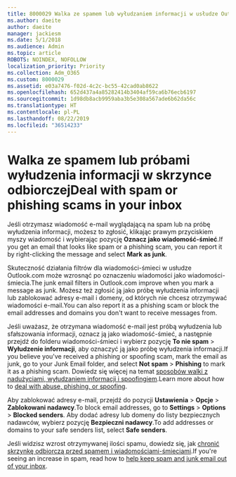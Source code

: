 ```yaml
---
title: 8000029 Walka ze spamem lub wyłudzaniem informacji w usłudze Outlook.com
ms.author: daeite
author: daeite
manager: jackiesm
ms.date: 5/1/2018
ms.audience: Admin
ms.topic: article
ROBOTS: NOINDEX, NOFOLLOW
localization_priority: Priority
ms.collection: Adm_O365
ms.custom: 8000029
ms.assetid: e03a7476-f02d-4c2c-bc55-42cad0ab8622
ms.openlocfilehash: 652d437a4a85282414b3404af59ca6b76ecb6197
ms.sourcegitcommit: 1d98db8acb9959aba3b5e308a567ade6b62da56c
ms.translationtype: HT
ms.contentlocale: pl-PL
ms.lasthandoff: 08/22/2019
ms.locfileid: "36514233"
---
```

# <a name="deal-with-spam-or-phishing-scams-in-your-inbox"></a><span data-ttu-id="e784a-102">Walka ze spamem lub próbami wyłudzenia informacji w skrzynce odbiorczej</span><span class="sxs-lookup"><span data-stu-id="e784a-102">Deal with spam or phishing scams in your inbox</span></span>

<span data-ttu-id="e784a-103">Jeśli otrzymasz wiadomość e-mail wyglądającą na spam lub na próbę wyłudzenia informacji, możesz to zgłosić, klikając prawym przyciskiem myszy wiadomość i wybierając pozycję **Oznacz jako wiadomość-śmieć**.</span><span class="sxs-lookup"><span data-stu-id="e784a-103">If you get an email that looks like spam or a phishing scam, you can report it by right-clicking the message and select **Mark as junk**.</span></span> 
  
<span data-ttu-id="e784a-104">Skuteczność działania filtrów dla wiadomości-śmieci w usłudze Outlook.com może wzrosnąć po oznaczeniu wiadomości jako wiadomości-śmiecia.</span><span class="sxs-lookup"><span data-stu-id="e784a-104">The junk email filters in Outlook.com improve when you mark a message as junk.</span></span> <span data-ttu-id="e784a-105">Możesz też zgłosić ją jako próbę wyłudzenia informacji lub zablokować adresy e-mail i domeny, od których nie chcesz otrzymywać wiadomości e-mail.</span><span class="sxs-lookup"><span data-stu-id="e784a-105">You can also report it as a phishing scam or block the email addresses and domains you don't want to receive messages from.</span></span>
  
<span data-ttu-id="e784a-106">Jeśli uważasz, że otrzymana wiadomość e-mail jest próbą wyłudzenia lub sfałszowania informacji, oznacz ją jako wiadomość-śmieć, a następnie przejdź do folderu wiadomości-śmieci i wybierz pozycję **To nie spam** \> **Wyłudzenie informacji**, aby oznaczyć ją jako próbę wyłudzenia informacji.</span><span class="sxs-lookup"><span data-stu-id="e784a-106">If you believe you've received a phishing or spoofing scam, mark the email as junk, go to your Junk Email folder, and select **Not spam** \> **Phishing** to mark it as a phishing scam.</span></span> <span data-ttu-id="e784a-107">Dowiedz się więcej na temat [sposobów walki z nadużyciami, wyłudzaniem informacji i spoofingiem](https://go.microsoft.com/fwlink/p/?linkid=873139).</span><span class="sxs-lookup"><span data-stu-id="e784a-107">Learn more about how to [deal with abuse, phishing, or spoofing](https://go.microsoft.com/fwlink/p/?linkid=873139).</span></span>
  
<span data-ttu-id="e784a-108">Aby zablokować adresy e-mail, przejdź do pozycji **Ustawienia** \> **Opcje** \> **Zablokowani nadawcy**.</span><span class="sxs-lookup"><span data-stu-id="e784a-108">To block email addresses, go to **Settings** \> **Options** \> **Blocked senders**.</span></span> <span data-ttu-id="e784a-109">Aby dodać adresy lub domeny do listy bezpiecznych nadawców, wybierz pozycję **Bezpieczni nadawcy**.</span><span class="sxs-lookup"><span data-stu-id="e784a-109">To add addresses or domains to your safe senders list, select **Safe senders**.</span></span> 
  
<span data-ttu-id="e784a-110">Jeśli widzisz wzrost otrzymywanej ilości spamu, dowiedz się, jak [chronić skrzynkę odbiorczą przed spamem i wiadomościami-śmieciami](https://go.microsoft.com/fwlink/p/?linkid=873140).</span><span class="sxs-lookup"><span data-stu-id="e784a-110">If you're seeing an increase in spam, read how to [help keep spam and junk email out of your inbox](https://go.microsoft.com/fwlink/p/?linkid=873140).</span></span>
  

